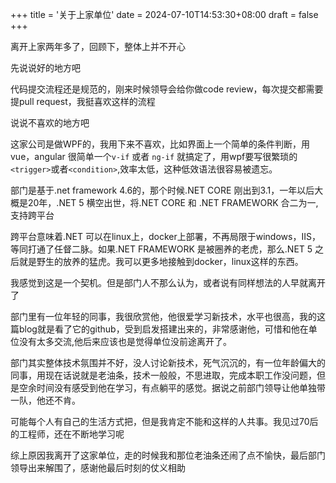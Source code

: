 +++
title = '关于上家单位'
date = 2024-07-10T14:53:30+08:00
draft = false
+++

离开上家两年多了，回顾下，整体上并不开心

先说说好的地方吧

代码提交流程还是规范的，刚来时候领导会给你做code review，每次提交都需要提pull request，我挺喜欢这样的流程

说说不喜欢的地方吧

这家公司是做WPF的，我用下来不喜欢，比如界面上一个简单的条件判断，用vue，angular 很简单一个`v-if` 或者 `ng-if` 就搞定了，用wpf要写很繁琐的`<trigger>`或者`<condition>`,效率太低，这种低效语法很容易被遗忘。

部门是基于.net framework 4.6的，那个时候.NET CORE 刚出到3.1，一年以后大概是20年，.NET 5 横空出世，将.NET CORE 和 .NET FRAMEWORK 合二为一,支持跨平台

跨平台意味着.NET 可以在linux上，docker上部署，不再局限于windows，IIS，等同打通了任督二脉。如果.NET FRAMEWORK 是被圈养的老虎，那么.NET 5 之后就是野生的放养的猛虎。我可以更多地接触到docker，linux这样的东西。

我感觉到这是一个契机。但是部门人不那么认为，或者说有同样想法的人早就离开了

部门里有一位年轻的同事，我很欣赏他，他很爱学习新技术，水平也很高，我的这篇blog就是看了它的github，受到启发搭建出来的，非常感谢他，可惜和他在单位没有太多交流,他后来应该也是觉得单位没前途离开了。

部门其实整体技术氛围并不好，没人讨论新技术，死气沉沉的，有一位年龄偏大的同事，用现在话说就是老油条，技术一般般，不思进取，完成本职工作没问题，但是空余时间没有感受到他在学习，有点躺平的感觉。据说之前部门领导让他单独带一队，他还不肯。

可能每个人有自己的生活方式把，但是我肯定不能和这样的人共事。我见过70后的工程师，还在不断地学习呢

综上原因我离开了这家单位，走的时候我和那位老油条还闹了点不愉快，最后部门领导出来解围了，感谢他最后时刻的仗义相助




